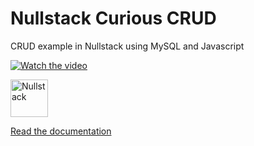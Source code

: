 # Nullstack Curious CRUD

CRUD example in Nullstack using MySQL and Javascript

[![Watch the video](https://img.youtube.com/vi/FjiaXoru6ak/maxresdefault.jpg)](https://youtu.be/FjiaXoru6ak)

<img src='https://raw.githubusercontent.com/nullstack/nullstack/master/nullstack.png' height='60' alt='Nullstack' />

[Read the documentation](https://nullstack.app/documentation)
